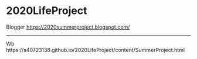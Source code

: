 # 2020LifeProject
Blogger
https://2020summerproject.blogspot.com/
<hr>
Wb
https://s40723138.github.io/2020LifeProject/content/SummerProject.html
